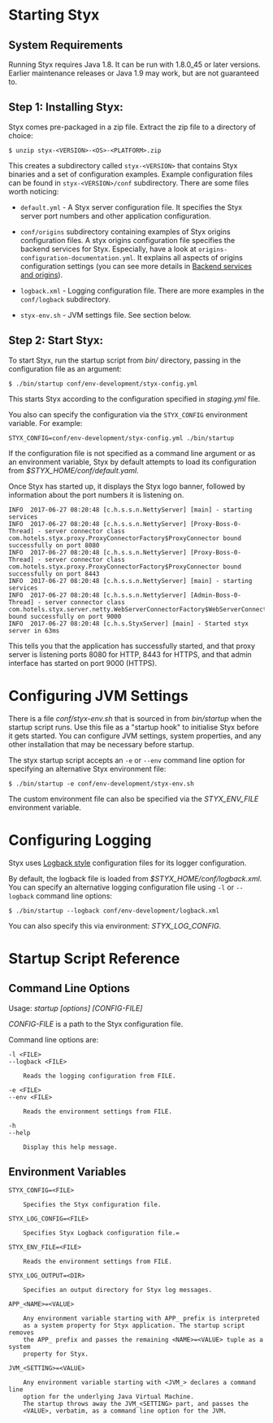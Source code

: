 # Starting Styx

## System Requirements

Running Styx requires Java 1.8. It can be run with 1.8.0_45 or later versions. Earlier maintenance
releases or Java 1.9 may work, but are not guaranteed to.


## Step 1: Installing Styx:

Styx comes pre-packaged in a zip file. Extract the zip file to a directory of choice:

    $ unzip styx-<VERSION>-<OS>-<PLATFORM>.zip 

This creates a subdirectory called `styx-<VERSION>` that contains Styx binaries and a set 
 of configuration examples. Example configuration files can be found in `styx-<VERSION>/conf`
 subdirectory. There are some files worth noticing:
 
* `default.yml`   - A Styx server configuration file. It specifies the Styx server
                      port numbers and other application configuration.
                      
* `conf/origins` subdirectory containing examples of Styx origins configuration 
 files. A styx origins configuration file specifies the backend services for Styx.
 Especially, have a look at `origins-configuration-documentation.yml`. It explains 
 all aspects of origins configuration settings (you can see more details in [Backend services and origins](configure-origins.md)).

                       
* `logback.xml`      - Logging configuration file. There are more examples in the `conf/logback`
                      subdirectory.
                      
* `styx-env.sh`     - JVM settings file. See <TODO> section below.



## Step 2: Start Styx:

To start Styx, run the startup script from *bin/* directory, passing in the
configuration file as an argument:

    $ ./bin/startup conf/env-development/styx-config.yml

This starts Styx according to the configuration specified in *staging.yml* file.

You also can specify the configuration via the `STYX_CONFIG` environment
variable. For example:

    STYX_CONFIG=conf/env-development/styx-config.yml ./bin/startup

If the configuration file is not specified as a command line argument or as an environment 
variable, Styx by default attempts to load its configuration from *$STYX_HOME/conf/default.yaml*.

Once Styx has started up, it displays the Styx logo banner, followed by information
about the port numbers it is listening on.

    INFO  2017-06-27 08:20:48 [c.h.s.s.n.NettyServer] [main] - starting services
    INFO  2017-06-27 08:20:48 [c.h.s.s.n.NettyServer] [Proxy-Boss-0-Thread] - server connector class com.hotels.styx.proxy.ProxyConnectorFactory$ProxyConnector bound successfully on port 8080
    INFO  2017-06-27 08:20:48 [c.h.s.s.n.NettyServer] [Proxy-Boss-0-Thread] - server connector class com.hotels.styx.proxy.ProxyConnectorFactory$ProxyConnector bound successfully on port 8443
    INFO  2017-06-27 08:20:48 [c.h.s.s.n.NettyServer] [main] - starting services
    INFO  2017-06-27 08:20:48 [c.h.s.s.n.NettyServer] [Admin-Boss-0-Thread] - server connector class com.hotels.styx.server.netty.WebServerConnectorFactory$WebServerConnector bound successfully on port 9000
    INFO  2017-06-27 08:20:48 [c.h.s.StyxServer] [main] - Started styx server in 63ms

This tells you that the application has successfully started, and that proxy server is listening ports 8080 for HTTP, 
8443 for HTTPS, and that admin interface has started on port 9000 (HTTPS).
    
    
# Configuring JVM Settings

There is a file *conf/styx-env.sh* that is sourced in from *bin/startup* when the startup 
script runs. Use this file as a "startup hook" to initialise Styx before it gets started. 
You can configure JVM settings, system properties, and any other installation that may be 
necessary before startup.

The styx startup script accepts an `-e` or `--env` command line option for specifying an alternative
Styx environment file:

    $ ./bin/startup -e conf/env-development/styx-env.sh

The custom environment file can also be specified via the *STYX_ENV_FILE* environment variable.
     

# Configuring Logging

Styx uses [Logback style](https://logback.qos.ch/manual/index.html) configuration files for its logger 
configuration.

By default, the logback file is loaded from *$STYX_HOME/conf/logback.xml*. You can specify an alternative
logging configuration file using `-l` or `--logback` command line options:

    $ ./bin/startup --logback conf/env-development/logback.xml
    
You can also specify this via environment: *STYX_LOG_CONFIG*.


# Startup Script Reference

## Command Line Options

Usage: *startup [options] [CONFIG-FILE]*

*CONFIG-FILE* is a path to the Styx configuration file.
 
Command line options are:
        
    -l <FILE>
    --logback <FILE>
  
        Reads the logging configuration from FILE.
  
    -e <FILE>
    --env <FILE>
  
        Reads the environment settings from FILE.
  
    -h 
    --help
  
        Display this help message.



## Environment Variables

    STYX_CONFIG=<FILE>
     
        Specifies the Styx configuration file.
        
    STYX_LOG_CONFIG=<FILE>
    
        Specifies Styx Logback configuration file.=

    STYX_ENV_FILE=<FILE>
    
        Reads the environment settings from FILE.
        
    STYX_LOG_OUTPUT=<DIR>
    
        Specifies an output directory for Styx log messages.
        
    APP_<NAME>=<VALUE>
    
        Any environment variable starting with APP_ prefix is interpreted
        as a system property for Styx application. The startup script removes
        the APP_ prefix and passes the remaining <NAME>=<VALUE> tuple as a system
        property for Styx.
        
    JVM_<SETTING>=<VALUE>
    
        Any environment variable starting with <JVM_> declares a command line
        option for the underlying Java Virtual Machine. 
        The startup throws away the JVM_<SETTING> part, and passes the
        <VALUE>, verbatim, as a command line option for the JVM.
        
        

